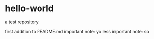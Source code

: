# hello-world
a test repository

first addition to README.md
important note: yo
less important note: so
